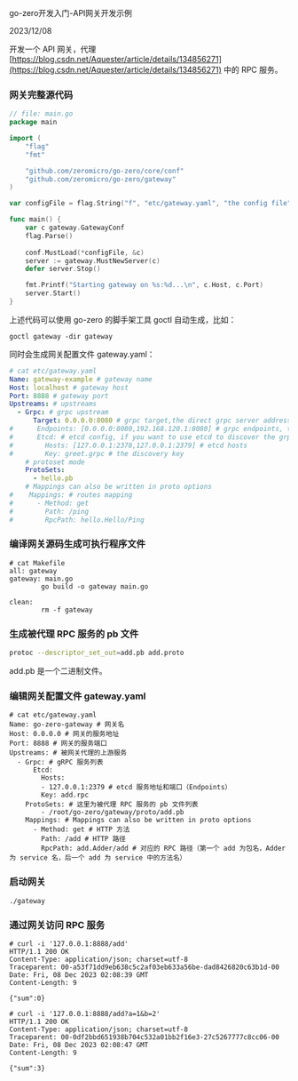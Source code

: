 go-zero开发入门-API网关开发示例

2023/12/08

开发一个 API 网关，代理 [https://blog.csdn.net/Aquester/article/details/134856271](https://blog.csdn.net/Aquester/article/details/134856271) 中的 RPC 服务。

### 网关完整源代码

```go
// file: main.go
package main

import (
    "flag"
    "fmt"

    "github.com/zeromicro/go-zero/core/conf"
    "github.com/zeromicro/go-zero/gateway"
)

var configFile = flag.String("f", "etc/gateway.yaml", "the config file")

func main() {
    var c gateway.GatewayConf
    flag.Parse()
    
    conf.MustLoad(*configFile, &c)
    server := gateway.MustNewServer(c)
    defer server.Stop()

    fmt.Printf("Starting gateway on %s:%d...\n", c.Host, c.Port)
    server.Start()
}
```

上述代码可以使用 go-zero 的脚手架工具 goctl 自动生成，比如：

```
goctl gateway -dir gateway
```

同时会生成网关配置文件 gateway.yaml：

```yaml
# cat etc/gateway.yaml 
Name: gateway-example # gateway name
Host: localhost # gateway host
Port: 8888 # gateway port
Upstreams: # upstreams
  - Grpc: # grpc upstream
      Target: 0.0.0.0:8080 # grpc target,the direct grpc server address,for only one node
#      Endpoints: [0.0.0.0:8080,192.168.120.1:8080] # grpc endpoints, the grpc server address list, for multiple nodes
#      Etcd: # etcd config, if you want to use etcd to discover the grpc server address
#        Hosts: [127.0.0.1:2378,127.0.0.1:2379] # etcd hosts
#        Key: greet.grpc # the discovery key
    # protoset mode
    ProtoSets:
      - hello.pb
    # Mappings can also be written in proto options
#    Mappings: # routes mapping
#      - Method: get
#        Path: /ping
#        RpcPath: hello.Hello/Ping
```

### 编译网关源码生成可执行程序文件

```
# cat Makefile 
all: gateway
gateway: main.go
        go build -o gateway main.go 

clean:
        rm -f gateway
```

### 生成被代理 RPC 服务的 pb 文件

```sh
protoc --descriptor_set_out=add.pb add.proto
```

add.pb 是一个二进制文件。

### 编辑网关配置文件 gateway.yaml

```
# cat etc/gateway.yaml 
Name: go-zero-gateway # 网关名
Host: 0.0.0.0 # 网关的服务地址
Port: 8888 # 网关的服务端口
Upstreams: # 被网关代理的上游服务
  - Grpc: # gRPC 服务列表
      Etcd:
        Hosts:
        - 127.0.0.1:2379 # etcd 服务地址和端口（Endpoints）
        Key: add.rpc
    ProtoSets: # 这里为被代理 RPC 服务的 pb 文件列表
        - /root/go-zero/gateway/proto/add.pb
    Mappings: # Mappings can also be written in proto options
      - Method: get # HTTP 方法
        Path: /add # HTTP 路径
        RpcPath: add.Adder/add # 对应的 RPC 路径（第一个 add 为包名，Adder 为 service 名，后一个 add 为 service 中的方法名）
```

### 启动网关

```
./gateway
```

### 通过网关访问 RPC 服务

```
# curl -i '127.0.0.1:8888/add'
HTTP/1.1 200 OK
Content-Type: application/json; charset=utf-8
Traceparent: 00-a53f71dd9eb638c5c2af03eb633a56be-dad8426820c63b1d-00
Date: Fri, 08 Dec 2023 02:08:39 GMT
Content-Length: 9

{"sum":0}

# curl -i '127.0.0.1:8888/add?a=1&b=2'
HTTP/1.1 200 OK
Content-Type: application/json; charset=utf-8
Traceparent: 00-0df2bbd651938b704c532a01bb2f16e3-27c5267777c8cc06-00
Date: Fri, 08 Dec 2023 02:08:47 GMT
Content-Length: 9

{"sum":3}
```
